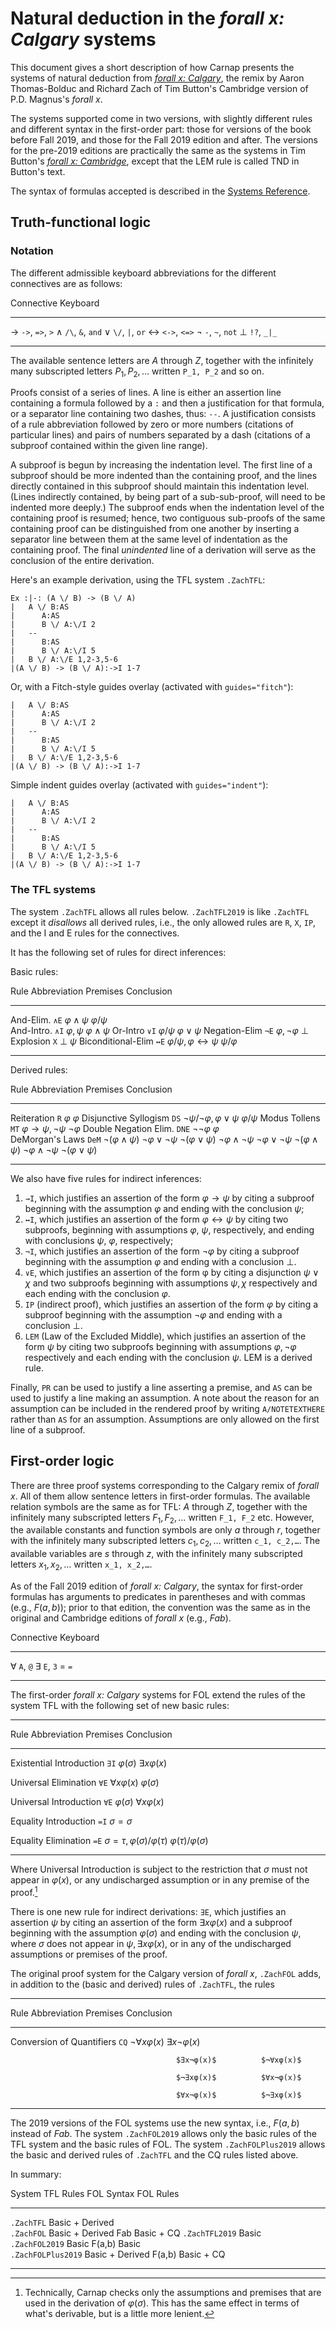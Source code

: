 # Natural deduction in the *forall x: Calgary* systems

This document gives a short description of how Carnap presents the
systems of natural deduction from [*forall x:
Calgary*](http://forallx.openlogicproject.org/), the remix by Aaron
Thomas-Bolduc and Richard Zach of Tim Button's Cambridge version of
P.D. Magnus's *forall x*.

The systems supported come in two versions, with slightly different
rules and different syntax in the first-order part: those for versions
of the book before Fall 2019, and those for the Fall 2019 edition and
after.  The versions for the pre-2019 editions are practically the
same as the systems in Tim Button's [*forall x:
Cambridge*](http://www.homepages.ucl.ac.uk/~uctytbu/OERs.html), except
that the LEM rule is called TND in Button's text.

The syntax of formulas accepted is described in the [Systems
Reference](systems.md#thomas-bolduc-zach-forall-x-calgary).

## Truth-functional logic

### Notation

The different admissible keyboard abbreviations for the different connectives
are as follows:

<div class="table">

Connective Keyboard 
---------- ----------
→          `->`, `=>`, `>`
∧          `/\`, `&`, `and`
∨          `\/`, `|`, `or`
↔          `<->`, `<=>`
¬          `-`, `~`, `not`
⊥          `!?`, `_|_`
---------- ----------

</div>

The available sentence letters are $A$ through $Z$, together with the
infinitely many subscripted letters $P_1, P_2,\ldots$ written `P_1,
P_2` and so on.

Proofs consist of a series of lines. A line is either an assertion line
containing a formula followed by a `:` and then a justification for that
formula, or a separator line containing two dashes, thus: `--`. A
justification consists of a rule abbreviation followed by zero or more numbers
(citations of particular lines) and pairs of numbers separated by a dash
(citations of a subproof contained within the given line range).

A subproof is begun by increasing the indentation level. The first line of a
subproof should be more indented than the containing proof, and the lines
directly contained in this subproof should maintain this indentation level.
(Lines indirectly contained, by being part of a sub-sub-proof, will need to be
indented more deeply.) The subproof ends when the indentation level of the
containing proof is resumed; hence, two contiguous sub-proofs of the same
containing proof can be distinguished from one another by inserting a separator
line between them at the same level of indentation as the containing proof. The
final *unindented* line of a derivation will serve as the conclusion of the
entire derivation.

Here's an example derivation, using the TFL system `.ZachTFL`:

```{.ProofChecker .ZachTFL options="render resize fonts" init="now"}
Ex :|-: (A \/ B) -> (B \/ A)
|   A \/ B:AS
|      A:AS
|      B \/ A:\/I 2
|   --
|      B:AS
|      B \/ A:\/I 5
|   B \/ A:\/E 1,2-3,5-6
|(A \/ B) -> (B \/ A):->I 1-7
```

Or, with a Fitch-style guides overlay (activated with `guides="fitch"`):

```{.Playground .ZachTFL options="resize fonts" guides="fitch" init="now"}
|   A \/ B:AS
|      A:AS
|      B \/ A:\/I 2
|   --
|      B:AS
|      B \/ A:\/I 5
|   B \/ A:\/E 1,2-3,5-6
|(A \/ B) -> (B \/ A):->I 1-7
```

Simple indent guides overlay (activated with `guides="indent"`):

```{.Playground .ZachTFL options="resize fonts" guides="indent" init="now"}
|   A \/ B:AS
|      A:AS
|      B \/ A:\/I 2
|   --
|      B:AS
|      B \/ A:\/I 5
|   B \/ A:\/E 1,2-3,5-6
|(A \/ B) -> (B \/ A):->I 1-7
```

### The TFL systems

The system `.ZachTFL` allows all rules below. `.ZachTFL2019` is like
`.ZachTFL` except it *disallows* all derived rules, i.e., the only
allowed rules are `R`, `X`, `IP`, and the I and E rules for the
connectives. 

It has the following set of rules for direct inferences:

<div class="table">
Basic rules:

Rule                   Abbreviation Premises     Conclusion
---------------------- ------------ ------------ -----------
And-Elim.              `∧E`         $φ∧ψ$        $φ/ψ$        
And-Intro.             `∧I`         $φ,ψ$        $φ∧ψ$
Or-Intro               `∨I`         $φ/ψ$        $φ∨ψ$
Negation-Elim          `¬E`         $φ,¬φ$       $⊥$
Explosion              `X`          $⊥$          $ψ$
Biconditional-Elim     `↔E`         $φ/ψ,φ↔ψ$    $ψ/φ$
---------------------- ------------ ------------ ------------

Derived rules:

Rule                   Abbreviation Premises     Conclusion
---------------------- ------------ ------------ -----------
Reiteration            `R`          $φ$          $φ$
Disjunctive Syllogism  `DS`         $¬ψ/¬φ,φ∨ψ$  $φ/ψ$
Modus Tollens          `MT`         $φ→ψ,¬ψ$     $¬φ$
Double Negation Elim.  `DNE`        $¬¬φ$        $φ$                
DeMorgan's Laws        `DeM`        $¬(φ∧ψ)$     $¬φ∨¬ψ$ 
                                    $¬(φ∨ψ)$     $¬φ∧¬ψ$ 
                                    $¬φ∨¬ψ$      $¬(φ∧ψ)$
                                    $¬φ∧¬ψ$      $¬(φ∨ψ)$
---------------------- ------------ ------------ -----------

</div>

We also have five rules for indirect inferences:

1. `→I`, which justifies an assertion of the form $φ→ψ$ by citing a subproof
   beginning with the assumption $φ$ and ending with the conclusion $ψ$; 
2. `↔I`, which justifies an assertion of the form $φ↔ψ$ by citing two subproofs,
   beginning with assumptions $φ$, $ψ$, respectively, and ending with
   conclusions  $ψ$, $φ$, respectively;
3. `¬I`, which justifies an assertion of the form $¬φ$ by citing a subproof
   beginning with the assumption $φ$ and ending with a conclusion $⊥$.
5. `∨E`, which justifies an assertion of the form φ by citing a disjunction
   $ψ∨χ$ and two subproofs beginning with assumptions $ψ,χ$ respectively and
   each ending with the conclusion $φ$.
4. `IP` (indirect proof), which justifies an assertion of the form $φ$ by citing
   a subproof beginning with the assumption $¬φ$ and ending with a conclusion
   $⊥$.
6. `LEM` (Law of the Excluded Middle), which justifies an assertion of the form
   $ψ$ by citing two subproofs beginning with assumptions $φ,¬φ$ respectively and
   each ending with the conclusion $ψ$. LEM is a derived rule.

Finally, `PR` can be used to justify a line asserting a premise, and `AS` can
be used to justify a line making an assumption. A note about the reason for an
assumption can be included in the rendered proof by writing `A/NOTETEXTHERE`
rather than `AS` for an assumption. Assumptions are only allowed on the first
line of a subproof.


## First-order logic

There are three proof systems corresponding to the Calgary remix of _forall
x_. All of them allow sentence letters in first-order formulas. The
available relation symbols are the same as for TFL: $A$ through $Z$,
together with the infinitely many subscripted letters $F_1,
F_2,\ldots$ written `F_1, F_2` etc. However, the available constants
and function symbols are only $a$ through $r$, together with the
infinitely many subscripted letters $c_1, c_2,\ldots$ written `c_1,
c_2,…`. The available variables are $s$ through $z$, with the
infinitely many subscripted letters $x_1, x_2,\ldots$ written `x_1,
x_2,…`.

As of the Fall 2019 edition of *forall x: Calgary*, the syntax for
first-order formulas has arguments to predicates in parentheses and
with commas (e.g., $F(a, b)$); prior to that edition, the convention
was the same as in the original and Cambridge editions of *forall x*
(e.g., $Fab$).

<div class="table">

Connective Keyboard 
---------- ----------
∀          `A`, `@`
∃          `E`, `3`
=          `=`
---------- ----------

</div>

The first-order *forall x: Calgary* systems for FOL extend the rules of
the system TFL with the following set of new basic rules:

<div class="table">

--------------------------------------------------------------------------
Rule                        Abbreviation Premises           Conclusion
--------------------------- ------------ ------------------ --------------
Existential Introduction    `∃I`         $φ(σ)$             $∃xφ(x)$

Universal  Elimination      `∀E`         $∀xφ(x)$           $φ(σ)$

Universal  Introduction     `∀E`         $φ(σ)$             $∀xφ(x)$

Equality Introduction       `=I`                            $σ=σ$

Equality Elimination        `=E`         $σ=τ,φ(σ)/φ(τ)$    $φ(τ)/φ(σ)$

--------------------------------------------------------------------------

</div>

Where Universal Introduction is subject to the restriction that $σ$ must not
appear in $φ(x)$, or any undischarged assumption or in any premise of the
proof.[^1]

[^1]: Technically, Carnap checks only the assumptions and premises that are
used in the derivation of $φ(σ)$. This has the same effect in terms of what's
derivable, but is a little more lenient.

There is one new rule for indirect derivations: `∃E`, which justifies
an assertion $ψ$ by citing an assertion of the form $∃xφ(x)$ and a
subproof beginning with the assumption $φ(σ)$ and ending with the
conclusion $ψ$, where $σ$ does not appear in $ψ, ∃xφ(x)$, or in any of
the undischarged assumptions or premises of the proof.

The original proof system for the Calgary version of *forall x*,
`.ZachFOL` adds, in addition to the (basic and derived) rules of
`.ZachTFL`, the rules

<div class="table">

--------------------------------------------------------------------------
Rule                        Abbreviation Premises           Conclusion
--------------------------- ------------ ------------------ --------------
Conversion of Quantifiers   `CQ`         $¬∀xφ(x)$          $∃x¬φ(x)$

                                         $∃x¬φ(x)$          $¬∀xφ(x)$

                                         $¬∃xφ(x)$          $∀x¬φ(x)$

                                         $∀x¬φ(x)$          $¬∃xφ(x)$

--------------------------------------------------------------------------
</div>

The 2019 versions of the FOL systems use the new syntax, i.e., $F(a,
b)$ instead of $Fab$. The system `.ZachFOL2019` allows only the basic
rules of the TFL system and the basic rules of FOL. The system
`.ZachFOLPlus2019` allows the basic and derived rules of `.ZachTFL`
and the CQ rules listed above.

In summary:

<div class="table">

System              TFL Rules        FOL Syntax  FOL Rules  
------------------- ---------------- ----------- -----------
`.ZachTFL`          Basic + Derived                         
`.ZachFOL`          Basic + Derived  Fab         Basic + CQ 
`.ZachTFL2019`      Basic                                   
`.ZachFOL2019`      Basic            F(a,b)      Basic      
`.ZachFOLPlus2019`  Basic + Derived  F(a,b)      Basic + CQ 
------------------- ---------------- ----------- -----------

</div>
